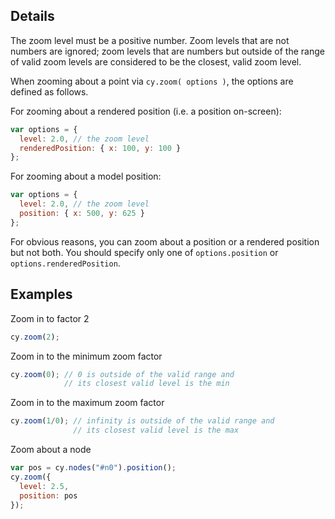 ## Details

The zoom level must be a positive number.  Zoom levels that are not numbers are ignored; zoom levels that are numbers but outside of the range of valid zoom levels are considered to be the closest, valid zoom level.

When zooming about a point via `cy.zoom( options )`, the options are defined as follows.

For zooming about a rendered position (i.e. a position on-screen):

```js
var options = {
  level: 2.0, // the zoom level
  renderedPosition: { x: 100, y: 100 }
};
```

For zooming about a model position:

```js
var options = {
  level: 2.0, // the zoom level
  position: { x: 500, y: 625 }
};
```

For obvious reasons, you can zoom about a position or a rendered position but not both.  You should specify only one of `options.position` or `options.renderedPosition`.

## Examples

Zoom in to factor 2
```js
cy.zoom(2);
```

Zoom in to the minimum zoom factor
```js
cy.zoom(0); // 0 is outside of the valid range and
            // its closest valid level is the min
```

Zoom in to the maximum zoom factor
```js
cy.zoom(1/0); // infinity is outside of the valid range and
              // its closest valid level is the max
```

Zoom about a node
```js
var pos = cy.nodes("#n0").position();
cy.zoom({
  level: 2.5,
  position: pos
});
```